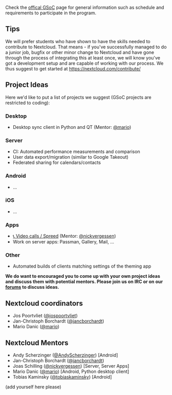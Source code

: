 Check the [offical GSoC](https://summerofcode.withgoogle.com/) page for general information such as schedule and requirements to participate in the program.

## Tips
We will prefer students who have shown to have the skills needed to contribute to Nextcloud. That means - if you've successfully managed to do a junior job, bugfix or other minor change to Nextcloud and have gone through the process of integrating this at least once, we will know you've got a development setup and are capable of working with our process. We thus suggest to get started at https://nextcloud.com/contribute/

## Project Ideas
Here we'd like to put a list of projects we suggest (GSoC projects are restricted to coding): 

### Desktop
* Desktop sync client in Python and QT (Mentor: [@mario](https://github.com/mario))

### Server
* CI: Automated performance measurements and comparison
* User data export/migration (similar to Google Takeout)
* Federated sharing for calendars/contacts

### Android
* ...

### iOS
* ...

### Apps
* [📞 Video calls / Spreed](https://github.com/nextcloud/spreed) (Mentor: [@nickvergessen](https://github.com/nickvergessen))
* Work on server apps: Passman, Gallery, Mail, ...


### Other
* Automated builds of clients matching settings of the theming app

**__We do want to encouraged you to come up with your own project ideas and discuss them with potential mentors. Please join us on IRC or on our [forums](https://help.nextcloud.com) to discuss ideas.__**

## Nextcloud coordinators

* Jos Poortvliet ([@jospoortvliet](https://github.com/jospoortvliet))
* Jan-Christoph Borchardt ([@jancborchardt](https://github.com/jancborchardt))
* Mario Danic ([@mario](https://github.com/mario))

## Nextcloud Mentors
* Andy Scherzinger ([@AndyScherzinger](https://github.com/AndyScherzinger)) [Android]
* Jan-Christoph Borchardt ([@jancborchardt](https://github.com/jancborchardt))
* Joas Schilling ([@nickvergessen](https://github.com/nickvergessen)) [Server, Server Apps]
* Mario Danic ([@mario](https://github.com/mario)) [Android, Python desktop client]
* Tobias Kaminsky ([@tobiaskaminsky](https://github.com/tobiaskaminsky)) [Android]

(add yourself here please)

